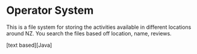 # Operator System

This is a file system for storing the activities available in different locations around NZ. You search the files based off location, name, reviews.

[text based][Java]
